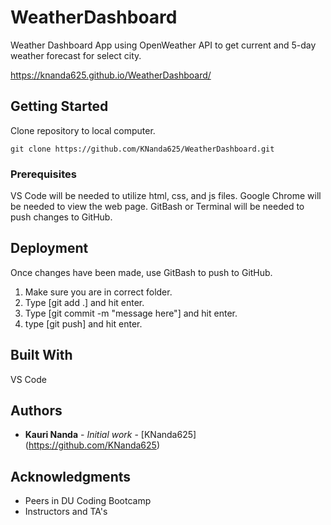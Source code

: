# WeatherDashboard

Weather Dashboard App using OpenWeather API to get current and 5-day weather forecast for select city.

https://knanda625.github.io/WeatherDashboard/


## Getting Started

Clone repository to local computer.

	git clone https://github.com/KNanda625/WeatherDashboard.git


### Prerequisites

VS Code will be needed to utilize html, css, and js files.
Google Chrome will be needed to view the web page.
GitBash or Terminal will be needed to push changes to GitHub.


## Deployment

Once changes have been made, use GitBash to push to GitHub.
1) Make sure you are in correct folder.
2) Type [git add .] and hit enter.
3) Type [git commit -m "message here"] and hit enter.
4) type [git push] and hit enter.


## Built With

VS Code


## Authors

* **Kauri Nanda** - *Initial work* - [KNanda625] (https://github.com/KNanda625)


## Acknowledgments

* Peers in DU Coding Bootcamp
* Instructors and TA's
